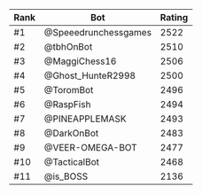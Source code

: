 Rank|Bot|Rating
---|---|---
#1|@Speeedrunchessgames|2522
#2|@tbhOnBot|2510
#3|@MaggiChess16|2506
#4|@Ghost_HunteR2998|2500
#5|@ToromBot|2496
#6|@RaspFish|2494
#7|@PINEAPPLEMASK|2493
#8|@DarkOnBot|2483
#9|@VEER-OMEGA-BOT|2477
#10|@TacticalBot|2468
#11|@is_BOSS|2136
